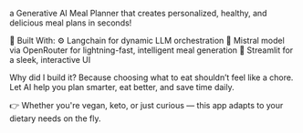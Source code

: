 a Generative AI Meal Planner that creates personalized, healthy, and delicious meal plans in seconds!

🔧 Built With:
⚙️ Langchain for dynamic LLM orchestration
🤖 Mistral model via OpenRouter for lightning-fast, intelligent meal generation
🎨 Streamlit for a sleek, interactive UI

Why did I build it? Because choosing what to eat shouldn’t feel like a chore. Let AI help you plan smarter, eat better, and save time daily.

👉 Whether you're vegan, keto, or just curious — this app adapts to your dietary needs on the fly.
